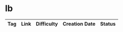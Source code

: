 # lb

| Tag | Link | Difficulty | Creation Date | Status |
| :-: | :--: | :--------: | :-----------: | :----: |
